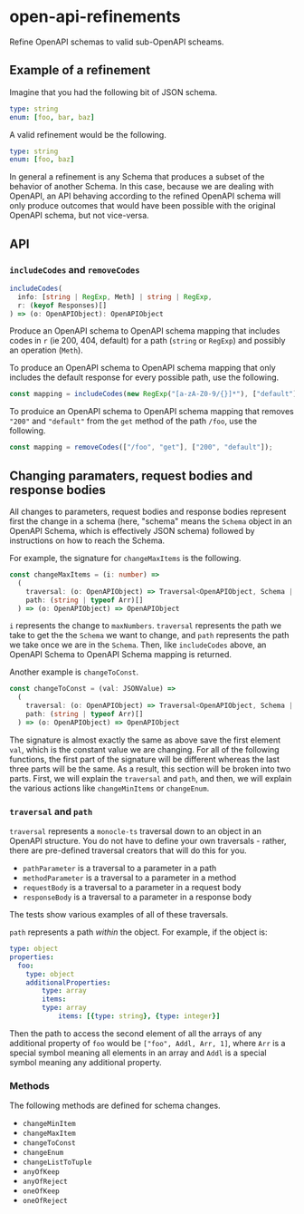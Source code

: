 # open-api-refinements

Refine OpenAPI schemas to valid sub-OpenAPI scheams.

## Example of a refinement

Imagine that you had the following bit of JSON schema.

```yaml
type: string
enum: [foo, bar, baz]
```

A valid refinement would be the following.

```yaml
type: string
enum: [foo, baz]
```

In general a refinement is any Schema that produces a subset of the behavior of another Schema.  In this case, because we are dealing with OpenAPI, an API behaving according to the refined OpenAPI schema will only produce outcomes that would have been possible with the original OpenAPI schema, but not vice-versa.

## API

### `includeCodes` and `removeCodes`

```ts
includeCodes(
  info: [string | RegExp, Meth] | string | RegExp,
  r: (keyof Responses)[]
) => (o: OpenAPIObject): OpenAPIObject
```

Produce an OpenAPI schema to OpenAPI schema mapping that includes codes in `r` (ie 200, 404, default) for a path (`string` or `RegExp`) and possibly an operation (`Meth`).

To produce an OpenAPI schema to OpenAPI schema mapping that only includes the default response for every possible path, use the following.

```ts
const mapping = includeCodes(new RegExp("[a-zA-Z0-9/{}]*"), ["default"]);
```

To produice an OpenAPI schema to OpenAPI schema mapping that removes `"200"` and `"default"` from the `get` method of the path `/foo`, use the following.

```ts
const mapping = removeCodes(["/foo", "get"], ["200", "default"]);
```

## Changing paramaters, request bodies and response bodies

All changes to parameters, request bodies and response bodies represent first the change in a schema (here, "schema" means the `Schema` object in an OpenAPI Schema, which is effectively JSON schema) followed by instructions on how to reach the Schema.

For example, the signature for `changeMaxItems` is the following.

```ts
const changeMaxItems = (i: number) =>
  (
    traversal: (o: OpenAPIObject) => Traversal<OpenAPIObject, Schema | Reference>,
    path: (string | typeof Arr)[]
  ) => (o: OpenAPIObject) => OpenAPIObject
```

`i` represents the change to `maxNumbers`. `traversal` represents the path we take to get the the `Schema` we want to change, and `path` represents the path we take once we are in the `Schema`. Then, like `includeCodes` above, an OpenAPI Schema to OpenAPI Schema mapping is returned.

Another example is `changeToConst`.

```ts
const changeToConst = (val: JSONValue) =>
  (
    traversal: (o: OpenAPIObject) => Traversal<OpenAPIObject, Schema | Reference>,
    path: (string | typeof Arr)[]
  ) => (o: OpenAPIObject) => OpenAPIObject
```

The signature is almost exactly the same as above save the first element `val`, which is the constant value we are changing. For all of the following functions, the first part of the signature will be different whereas the last three parts will be the same. As a result, this section will be broken into two parts. First, we will explain the `traversal` and `path`, and then, we will explain the various actions like `changeMinItems` or `changeEnum`.

### `traversal` and `path`

`traversal` represents a `monocle-ts` traversal down to an object in an OpenAPI structure. You do not have to define your own traversals - rather, there are pre-defined traversal creators that will do this for you.

- `pathParameter` is a traversal to a parameter in a path
- `methodParameter` is a traversal to a parameter in a method
- `requestBody` is a traversal to a parameter in a request body
- `responseBody` is a traversal to a parameter in a response body

The tests show various examples of all of these traversals.

`path` represents a path *within* the object. For example, if the object is:

```yaml
type: object
properties:
  foo:
    type: object
    additionalProperties:
        type: array
        items:
        type: array
            items: [{type: string}, {type: integer}]
```

Then the path to access the second element of all the arrays of any additional property of `foo` would be `["foo", Addl, Arr, 1]`, where `Arr` is a special symbol meaning all elements in an array and `Addl` is a special symbol meaning any additional property.

### Methods

The following methods are defined for schema changes.

- `changeMinItem`
- `changeMaxItem`
- `changeToConst`
- `changeEnum`
- `changeListToTuple`
- `anyOfKeep`
- `anyOfReject`
- `oneOfKeep`
- `oneOfReject`
